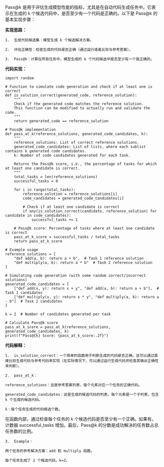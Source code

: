 Pass@k 是用于评估生成模型性能的指标，尤其是在自动代码生成任务中。它表示在生成的 k 个候选代码中，是否至少有一个代码是正确的。以下是 Pass@k 的基本实现步骤：

**实现思路：**

	1.	生成代码候选集：模型生成 k 个候选解决方案。
 
	2.	评估正确性：检查生成的代码是否正确（通过运行或者比较与参考答案）。
 
	3.	Pass@k：计算在所有任务中，模型生成的 k 个代码候选中是否至少有一个是正确的。

**代码实现：**
```
import random

# Function to simulate code generation and check if at least one is correct
def is_solution_correct(generated_code, reference_solution):
    """
    Check if the generated code matches the reference solution.
    This function can be modified to actually run and validate the code.
    """
    return generated_code == reference_solution

# Pass@k implementation
def pass_at_k(reference_solutions, generated_code_candidates, k):
    """
    reference_solutions: List of correct reference solutions.
    generated_code_candidates: List of lists, where each sublist contains k generated code candidates.
    k: Number of code candidates generated for each task.
    
    Returns the Pass@k score, i.e., the percentage of tasks for which at least one candidate is correct.
    """
    total_tasks = len(reference_solutions)
    successful_tasks = 0
    
    for i in range(total_tasks):
        reference_solution = reference_solutions[i]
        code_candidates = generated_code_candidates[i]
        
        # Check if at least one candidate is correct
        if any(is_solution_correct(candidate, reference_solution) for candidate in code_candidates):
            successful_tasks += 1
    
    # Pass@k score: Percentage of tasks where at least one candidate is correct
    pass_at_k_score = successful_tasks / total_tasks
    return pass_at_k_score

# Example usage
reference_solutions = [
    "def add(a, b): return a + b",  # Task 1 reference solution
    "def multiply(a, b): return a * b"  # Task 2 reference solution
]

# Simulating code generation (with some random correct/incorrect solutions)
generated_code_candidates = [
    ["def add(x, y): return x + y", "def add(a, b): return a + b"],  # Task 1 candidates
    ["def multiply(x, y): return x * y", "def multiply(a, b): return a - b"]  # Task 2 candidates
]

k = 2  # Number of candidates generated per task

# Calculate Pass@k score
pass_at_k_score = pass_at_k(reference_solutions, generated_code_candidates, k)
print(f"Pass@{k} Score: {pass_at_k_score:.2f}")
```
**代码解释：**

	1.	is_solution_correct：一个简单的函数用于判断生成的代码是否正确。这可以通过直接比较生成代码与参考代码来实现（在实际情况下，可以通过运行生成代码并检查其输出正确性来判断）。
 
	2.	pass_at_k：
 
	reference_solutions：这是参考答案列表，每个元素对应一个任务的正确代码。
 
	generated_code_candidates：这是生成的候选代码的列表，每个元素是一个子列表，包含 k 个生成的候选代码。
 
	k：每个任务生成的代码候选个数。
在函数内部，通过检查每个任务的 k 个候选代码是否至少有一个正确。如果有，计数器 successful_tasks 增加。最后，Pass@k 的分数是成功解决的任务数占总任务数的比例。

	3.	Example：
 
	两个任务的参考解决方案：add 和 multiply 函数。
 
	每个任务生成了 2 个候选代码，k=2。

